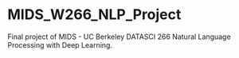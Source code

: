 # MIDS_W266_NLP_Project

Final project of MIDS - UC Berkeley DATASCI 266 Natural Language Processing with Deep Learning. 
